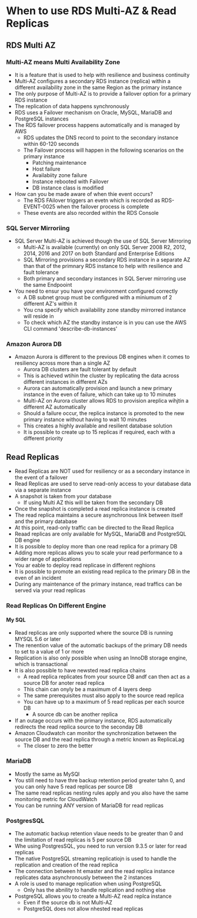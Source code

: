 # When to use RDS Multi-AZ & Read Replicas

## RDS Multi AZ

### Multi-AZ means Multi Availability Zone

- It is a feature that is used to help with resilience and business continuity 
- Multi-AZ configures a secondary RDS instance (replica) within a different availability zone in the same Region as the primary instance
- The only purpose of Multi-AZ is to provide a failover option for a primary RDS instance
- The replication of data happens synchronously
- RDS uses a Failover mechanism on Oracle, MySQL, MariaDB and PostgreSQL instances
- The RDS failover process happens automatically and is managed by AWS
  - RDS updates the DNS record to point to the secondary instance within 60-120 seconds
  - The Failover process will happen in the following scenarios on the primary instance
    - Patching maintenance
    - Host failure
    - Availabiity zone failure
    - Instance rebooted with Failover
    - DB instance class is modified
- How can you be made aware of when thie event occurs?
  - The RDS FAilover triggers an evetn which is recorded as RDS-EVENT-0025 when the failover process is complete
  - These events are also recorded within the RDS Console


### SQL Server Mirroriing

- SQL Server Multi-AZ is achieved though the use of SQL Server Mirroring
  - Multi-AZ is available (currently) on only SQL Server 2008 R2, 2012, 2014, 2016 and 2017 on both Standard and Enterprise Editions
  - SQL Mirroring provisions a secondary RDS instance in a separate AZ than that of the primnary RDS instance to help with resilience and fault tolerance
  - Both primary and secondary instances in SQL Server mirroring use the same Endpooint
- You need to ensur you have your environment configured correctly
  - A DB subnet group must be configured with a miniumum of 2 different AZ's within it
  - You cna specify which availability zone standby mirrorred instance will reside in
  - To check which AZ the standby instance is in you can use the AWS CLI command 'describe-db-instances'


### Amazon Aurora DB

- Amazon Aurora is different to the previous DB engines when it comes to resiliency across more than a single AZ
  - Aurora DB clusters are fault tolerant by default
  - This is achieved wtihin the cluster by replicating the data across different instances in different AZs
  - Aurora can automatically provision and launch a new primary instance in the even of failure, which can take up to 10 minutes
  - Multi-AZ on Aurora cluster allows RDS to provision areplica wihjtin a different AZ automatically
  - Should a failure occur, the replica instance is promoted to the new primary instance without having to wait 10 minutes
  - This creates a highly available and resilient database solution
  - It is possible to create up to 15 replicas if required, each with a different priority


## Read Replicas

- Read Replicas are NOT used for resiliency or as a secondary instance in the event of a failover
- Read Replicas are used to serve read-only access to your database data via a separate instance
- A snapshot is taken from your database
  - If using Multi AZ this will be taken from the secondary DB
- Once the snapshot is completed a read replica instance is created
- The read replica maintains a secure asynchronous link between itself and the primary database
- At this point, read-only traffic can be directed to the Read Replica
- Reaad replicas are only available for MySQL, MariaDB and PostgreSQL DB engine
- It is possible to deploy more than one read replica for a primary DB
- Adding more replicas allows you to scale your read performance to a wider range of applications
- You ar eable to deploy read replicase in different reghions
- It is possible to promote an existing read replica to the primary DB in the even of an incident
- During any maintenance of the primary instance, read traffics can be served via your read replicas
  

### Read Replicas On Different Engine

#### My SQL

- Read replicas are only supported where the source DB is running MYSQL 5.6 or later
- The renention value of the automatic backups of the primary DB needs to set to a value of 1 or more
- Replication is also only possible when using an InnoDB storage engine, which is transactional
- It is also possible to have newsted read replica chains
  - A read replica replicates from your source DB andf can then act as a source DB for anoter read replica
  - This chain can onyly be a maximum of 4 layers deep
  - The same prerequisites must also apply to the source read replica
  - You can have up to a maximum of 5 read replicas per each source DB
    - A source db can be another replica
- If an outage occurs with the primary instance, RDS automatically redirects the read replica source to the seconday DB
- Amazon Cloudwatch can monitor the synchronization between the source DB and the read replica through a metric known as ReplicaLag
  - The closer to zero the better


### MariaDB

- Mostly the same as MySQl
- You still need to have thre backup retention period greater tahn 0, and you can only have 5 read replicas per source DB
- The same read replicas nesting rules apply and you also have the same monitoring metric for CloudWatch
- You can be running ANY version of MariaDB for read replicas


### PostgresSQL

- The automatic backup retention vlaue needs to be greater than 0 and the limitation of read replicas is 5 per source DB
- Whe using PostgresSQL, you need to run version 9.3.5 or later for read replicas
- The native PostgreSQL streaming replicatiojn is used to handle the replication and creation of the read replica
- The connection between ht emaster and the read replica instance replicates data asynchronously between the 2 instances
- A role is used to manage replication when using PostgreSQL
  - Only has the abnility to handle replication and nothing else
- PostgreSQL allows you to create a Multi-AZ read replca instance
  - Even if the source db is not Multi-AZ
  - PostgreSQL does not allow nhested read replicas


